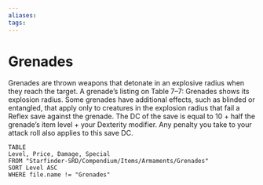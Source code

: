 ```yaml
---
aliases: 
tags: 
---
```


# Grenades

Grenades are thrown weapons that detonate in an explosive radius when they reach the target. A grenade’s listing on Table 7–7: Grenades shows its explosion radius. Some grenades have additional effects, such as blinded or entangled, that apply only to creatures in the explosion radius that fail a Reflex save against the grenade. The DC of the save is equal to 10 + half the grenade’s item level + your Dexterity modifier. Any penalty you take to your attack roll also applies to this save DC.

``` dataview
TABLE
Level, Price, Damage, Special
FROM "Starfinder-SRD/Compendium/Items/Armaments/Grenades"
SORT Level ASC
WHERE file.name != "Grenades"
```